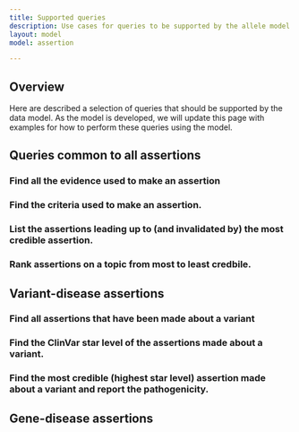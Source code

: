 ```yaml
---
title: Supported queries
description: Use cases for queries to be supported by the allele model.
layout: model
model: assertion

---
```


Overview
--------

Here are described a selection of queries that should be supported by the data model. As the model is developed, we will update this page with examples for how to perform these queries using the model.

Queries common to all assertions
--------------------------------

### Find all the evidence used to make an assertion

### Find the criteria used to make an assertion.

### List the assertions leading up to (and invalidated by) the most credible assertion.

### Rank assertions on a topic from most to least credbile.


Variant-disease assertions
--------------------------

### Find all assertions that have been made about a variant

### Find the ClinVar star level of the assertions made about a variant.

### Find the most credible (highest star level) assertion made about a variant and report the pathogenicity.


Gene-disease assertions
-----------------------

